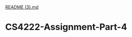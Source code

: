 [README (3).md](https://github.com/AmalJohnson80/CS4222-Assignment-Part-4/files/9440017/README.3.md)
# CS4222-Assignment-Part-4
